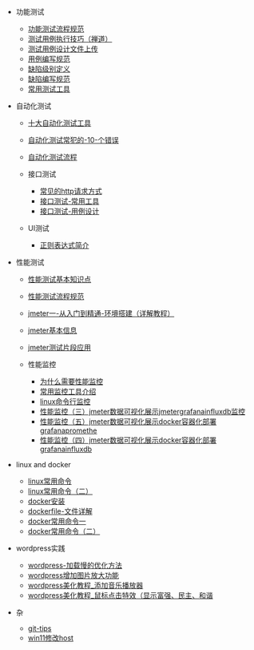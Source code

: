 <!-- markdownlint-disable first-line-h1 -->

- 功能测试
  - [功能测试流程规范](功能测试流程规范.md)
  - [测试用例执行技巧（禅道）](测试用例执行技巧（禅道）.md)
  - [测试用例设计文件上传](测试用例设计文件上传.md)
  - [用例编写规范](用例编写规范.md)
  - [缺陷级别定义](缺陷级别定义.md)
  - [缺陷编写规范](缺陷编写规范.md)
  - [常用测试工具](常用测试工具.md)

- 自动化测试
  - [十大自动化测试工具](十大自动化测试工具.md)
  - [自动化测试常犯的-10-个错误](自动化测试常犯的-10-个错误.md)
  - [自动化测试流程](自动化测试流程.md)

  - 接口测试
    - [常见的http请求方式](常见的http请求方式.md)
    - [接口测试-常用工具](接口测试-常用工具.md)
    - [接口测试-用例设计](接口测试-用例设计.md)
    
  - UI测试
    - [正则表达式简介](正则表达式简介.md)
  
- 性能测试
  - [性能测试基本知识点](性能测试基本知识点.md)
  - [性能测试流程规范](性能测试流程规范.md)
  - [jmeter一-从入门到精通-环境搭建（详解教程）](jmeter一-从入门到精通-环境搭建（详解教程）.md)
  - [jmeter基本信息](jmeter基本信息.md)
  - [jmeter测试片段应用](jmeter测试片段应用.md)
  
  - 性能监控
    - [为什么需要性能监控](为什么需要性能监控.md)
    - [常用监控工具介绍](常用监控工具介绍.md)
    - [linux命令行监控](linux命令行监控.md)
    - [性能监控（三）jmeter数据可视化展示jmetergrafanainfluxdb监控](性能监控（三）jmeter数据可视化展示jmetergrafanainfluxdb监控.md)
    - [性能监控（五）jmeter数据可视化展示docker容器化部署grafanapromethe](性能监控（五）jmeter数据可视化展示docker容器化部署grafanapromethe.md)
    - [性能监控（四）jmeter数据可视化展示docker容器化部署grafanainfluxdb](性能监控（四）jmeter数据可视化展示docker容器化部署grafanainfluxdb.md)
    
- linux and docker
  - [linux常用命令](linux常用命令.md)
  - [linux常用命令（二）](linux常用命令（二）.md)
  - [docker安装](docker安装.md)
  - [dockerfile-文件详解](dockerfile-文件详解.md)
  - [docker常用命令一](docker常用命令一.md)
  - [docker常用命令（二）](docker常用命令（二）.md)

- wordpress实践
  - [wordpress-加载慢的优化方法](wordpress-加载慢的优化方法.md)
  - [wordpress增加图片放大功能](wordpress增加图片放大功能.md)
  - [wordpress美化教程_添加音乐播放器](wordpress美化教程_添加音乐播放器.md)
  - [wordpress美化教程_鼠标点击特效（显示富强、民主、和谐](wordpress美化教程_鼠标点击特效（显示富强、民主、和谐.md)

- 杂
  - [git-tips](git-tips.md)
  - [win11修改host](win11修改host.md)